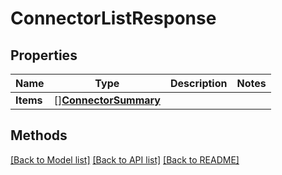 # ConnectorListResponse

## Properties

Name | Type | Description | Notes
------------ | ------------- | ------------- | -------------
**Items** | [][**ConnectorSummary**](ConnectorSummary.md) |  | 

## Methods


[[Back to Model list]](../README.md#documentation-for-models) [[Back to API list]](../README.md#documentation-for-api-endpoints) [[Back to README]](../README.md)


